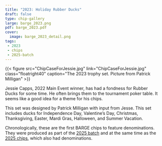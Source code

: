 ```yaml
---
title: "2023: Holiday Rubber Ducks"
draft: false
type: chip-gallery
large: barge_2023.png
pdf: barge_2023.pdf
cover:
  image: barge_2023_detail.png
tags:
 - 2023
 - chips
 - 2025-batch
---
```

{{< figure src="ChipCaseForJessie.jpg"
    link="ChipCaseForJessie.jpg"
    class="floatright40" 
    caption="The 2023 trophy set. Picture from Patrick Milligan" >}}

Jessie Capps, 2022 Main Event winner, has had a fondness for Rubber Ducks for
some time.  He often brings them to the tournament poker table.  It seems like
a good idea for a theme for his chips.

This set was designed by Patrick Milligan with input from Jesse.
This set includes ducks for Independence Day, Valentine’s Day, Christmas,
Thanksgiving, Easter, Mardi Gras, Halloween, and Summer Vacation.

Chronologically, these are the first BARGE chips to feature denominations.
They were produced as part of the [2025 batch](/tags/2025-batch/)
and at the same time as the [2025 chips](../2025/), which also had denominations.

